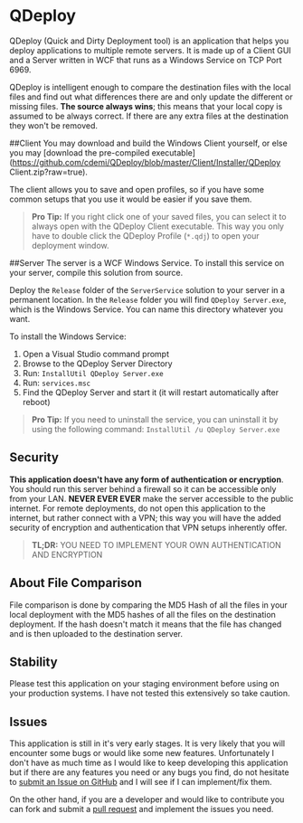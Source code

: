 # QDeploy

QDeploy (Quick and Dirty Deployment tool) is an application that helps you deploy applications to multiple remote servers. It is made up of a Client GUI and a Server written in WCF that runs as a Windows Service on TCP Port 6969.

QDeploy is intelligent enough to compare the destination files with the local files and find out what differences there are and only update the different or missing files. **The source always wins**; this means that your local copy is assumed to be always correct. If there are any extra files at the destination they won't be removed.

##Client
You may download and build the Windows Client yourself, or else you may [download the pre-compiled executable](https://github.com/cdemi/QDeploy/blob/master/Client/Installer/QDeploy Client.zip?raw=true). 

The client allows you to save and open profiles, so if you have some common setups that you use it would be easier if you save them.

> **Pro Tip:** If you right click one of your saved files, you can select it to always open with the QDeploy Client executable. This way you only have to double click the QDeploy Profile (`*.qdj`) to open your deployment window.

##Server
The server is a WCF Windows Service. To install this service on your server, compile this solution from source. 

Deploy the `Release` folder of the `ServerService` solution to your server in a permanent location. In the `Release` folder you will find `QDeploy Server.exe`, which is the Windows Service. You can name this directory whatever you want.

To install the Windows Service:

1. Open a Visual Studio command prompt
2. Browse to the QDeploy Server Directory
3. Run: `InstallUtil QDeploy Server.exe`
4. Run: `services.msc`
5. Find the QDeploy Server and start it (it will restart automatically after reboot)

> **Pro Tip:** If you need to uninstall the service, you can uninstall it by using the following command: `InstallUtil /u QDeploy Server.exe`

## Security
**This application doesn't have any form of authentication or encryption**. You should run this server behind a firewall so it can be accessible only from your LAN. **NEVER EVER EVER** make the server accessible to the public internet. For remote deployments, do not open this application to the internet, but rather connect with a VPN; this way you will have the added security of encryption and authentication that VPN setups inherently offer. 

> **TL;DR:** YOU NEED TO IMPLEMENT YOUR OWN AUTHENTICATION AND ENCRYPTION

## About File Comparison
File comparison is done by comparing the MD5 Hash of all the files in your local deployment with the MD5 hashes of all the files on the destination deployment. If the hash doesn't match it means that the file has changed and is then uploaded to the destination server. 

## Stability
Please test this application on your staging environment before using on your production systems. I have not tested this extensively so take caution.

## Issues
This application is still in it's very early stages. It is very likely that you will encounter some bugs or would like some new features. Unfortunately I don't have as much time as I would like to keep developing this application but if there are any features you need or any bugs you find, do not hesitate to [submit an Issue on GitHub](../../issues) and I will see if I can implement/fix them. 

On the other hand, if you are a developer and would like to contribute you can fork and submit a [pull request](../../pulls) and implement the issues you need.
